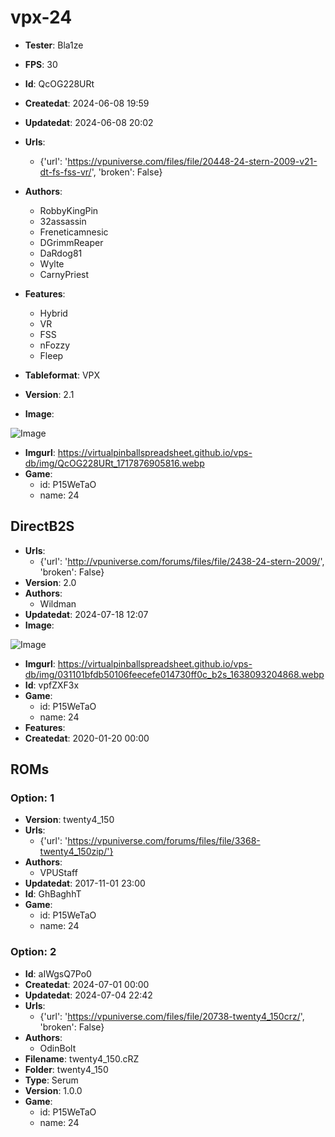 # vpx-24 

* **Tester**: Bla1ze

* **FPS**: 30

* **Id**: QcOG228URt
* **Createdat**: 2024-06-08 19:59
* **Updatedat**: 2024-06-08 20:02
* **Urls**:
  - {'url': 'https://vpuniverse.com/files/file/20448-24-stern-2009-v21-dt-fs-fss-vr/', 'broken': False}
* **Authors**:
  - RobbyKingPin
  - 32assassin
  - Freneticamnesic
  - DGrimmReaper
  - DaRdog81
  - Wylte
  - CarnyPriest
* **Features**:
  - Hybrid
  - VR
  - FSS
  - nFozzy
  - Fleep
* **Tableformat**: VPX
* **Version**: 2.1
* **Image**:

![Image](https://virtualpinballspreadsheet.github.io/vps-db/img/QcOG228URt_1717876905816.webp)
* **Imgurl**: https://virtualpinballspreadsheet.github.io/vps-db/img/QcOG228URt_1717876905816.webp
* **Game**:
  - id: P15WeTaO
  - name: 24
## DirectB2S 

* **Urls**:
  - {'url': 'http://vpuniverse.com/forums/files/file/2438-24-stern-2009/', 'broken': False}
* **Version**: 2.0
* **Authors**:
  - Wildman
* **Updatedat**: 2024-07-18 12:07
* **Image**:

![Image](https://virtualpinballspreadsheet.github.io/vps-db/img/031101bfdb50106feecefe014730ff0c_b2s_1638093204868.webp)
* **Imgurl**: https://virtualpinballspreadsheet.github.io/vps-db/img/031101bfdb50106feecefe014730ff0c_b2s_1638093204868.webp
* **Id**: vpfZXF3x
* **Game**:
  - id: P15WeTaO
  - name: 24
* **Features**:
* **Createdat**: 2020-01-20 00:00
## ROMs 

### Option: 1 

* **Version**: twenty4_150
* **Urls**:
  - {'url': 'https://vpuniverse.com/forums/files/file/3368-twenty4_150zip/'}
* **Authors**:
  - VPUStaff
* **Updatedat**: 2017-11-01 23:00
* **Id**: GhBaghhT
* **Game**:
  - id: P15WeTaO
  - name: 24
### Option: 2 

* **Id**: aIWgsQ7Po0
* **Createdat**: 2024-07-01 00:00
* **Updatedat**: 2024-07-04 22:42
* **Urls**:
  - {'url': 'https://vpuniverse.com/files/file/20738-twenty4_150crz/', 'broken': False}
* **Authors**:
  - OdinBolt
* **Filename**:  twenty4_150.cRZ
* **Folder**:  twenty4_150
* **Type**: Serum
* **Version**: 1.0.0
* **Game**:
  - id: P15WeTaO
  - name: 24

